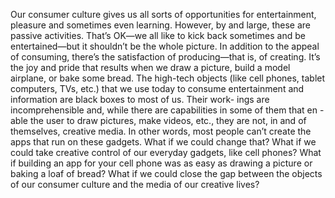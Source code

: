 Our consumer culture gives us all sorts of opportunities for entertainment, pleasure 
and  sometimes  even  learning.  However,  by  and  large,  these  are  passive  activities. 
That’s  OK—we  all  like  to  kick  back  sometimes  and  be  entertained—but  it  shouldn’t 
be the whole picture. In addition to the appeal of consuming, there’s the satisfaction 
of producing—that is, of creating. It’s the joy and pride that results when we draw a 
picture, build a model airplane, or bake some bread.
The high-tech objects (like cell phones, tablet computers, TVs, etc.) that we use today 
to consume entertainment and information are black boxes to most of us.  Their work-
ings are incomprehensible and, while there are capabilities in some of them that en -
able the user to draw pictures, make videos, etc., they are not, in and of themselves, 
creative media. In other words, most people can’t create the apps that run on these 
gadgets.
What if we could change that? What if we could take creative control of our everyday 
gadgets, like cell phones? What if building an app for your cell phone was as easy as 
drawing a picture or baking a loaf of bread? What if we could close the gap between 
the objects of our consumer culture and the media of our creative lives?
